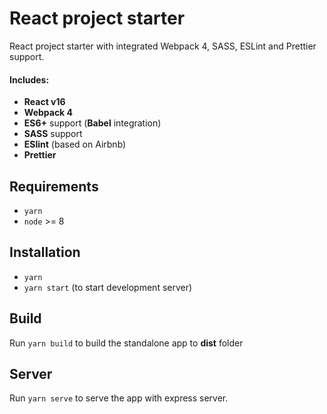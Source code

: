 # React project starter

React project starter with integrated Webpack 4, SASS, ESLint and Prettier support.

#### Includes:

* **React v16**
* **Webpack 4**
* **ES6+** support (**Babel** integration)
* **SASS** support
* **ESlint** (based on Airbnb)
* **Prettier**

## Requirements

* `yarn`
* `node` >= 8

## Installation

* `yarn`
* `yarn start` (to start development server)

## Build

Run `yarn build` to build the standalone app to **dist** folder

## Server

Run `yarn serve` to serve the app with express server.
